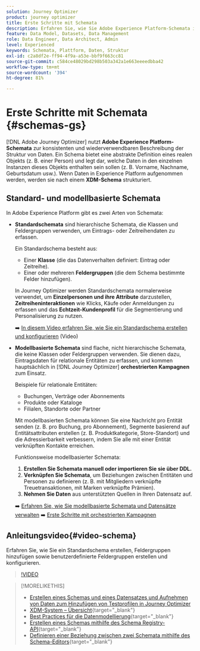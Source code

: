 ```yaml
---
solution: Journey Optimizer
product: journey optimizer
title: Erste Schritte mit Schemata
description: Erfahren Sie, wie Sie Adobe Experience Platform-Schemata in Adobe Journey Optimizer verwenden
feature: Data Model, Datasets, Data Management
role: Data Engineer, Data Architect, Admin
level: Experienced
keywords: Schemata, Plattform, Daten, Struktur
exl-id: c2a8df2e-ff94-4f9a-a53e-bbf9f663cc81
source-git-commit: c584ce48029bd298b503a342a1e663eeeedbba42
workflow-type: tm+mt
source-wordcount: '394'
ht-degree: 81%

---
```


# Erste Schritte mit Schemata {#schemas-gs}

[!DNL Adobe Journey Optimizer] nutzt **Adobe Experience Platform-Schemata** zur konsistenten und wiederverwendbaren Beschreibung der Struktur von Daten. Ein Schema bietet eine abstrakte Definition eines realen Objekts (z. B. einer Person) und legt dar, welche Daten in den einzelnen Instanzen dieses Objekts enthalten sein sollen (z. B. Vorname, Nachname, Geburtsdatum usw.). Wenn Daten in Experience Platform aufgenommen werden, werden sie nach einem **XDM-Schema** strukturiert.

## Standard- und modellbasierte Schemata

In Adobe Experience Platform gibt es zwei Arten von Schemata:

* **Standardschemata** sind hierarchische Schemata, die Klassen und Feldergruppen verwenden, um Eintrags- oder Zeitreihendaten zu erfassen.

  Ein Standardschema besteht aus:

   * Einer **Klasse** (die das Datenverhalten definiert: Eintrag oder Zeitreihe).
   * Einer oder mehreren **Feldergruppen** (die dem Schema bestimmte Felder hinzufügen).

  In Journey Optimizer werden Standardschemata normalerweise verwendet, um **Einzelpersonen und ihre Attribute** darzustellen, **Zeitreiheninteraktionen** wie Klicks, Käufe oder Anmeldungen zu erfassen und das **Echtzeit-Kundenprofil** für die Segmentierung und Personalisierung zu nutzen.

  ➡️ [In diesem Video erfahren Sie, wie Sie ein Standardschema erstellen und konfigurieren](#video-schema) (Video)

* **Modellbasierte Schemata** sind flache, nicht hierarchische Schemata, die keine Klassen oder Feldergruppen verwenden. Sie dienen dazu, Eintragsdaten für relationale Entitäten zu erfassen, und kommen hauptsächlich in [!DNL Journey Optimizer] **orchestrierten Kampagnen** zum Einsatz.

  Beispiele für relationale Entitäten:
   * Buchungen, Verträge oder Abonnements
   * Produkte oder Kataloge
   * Filialen, Standorte oder Partner

  Mit modellbasierten Schemata können Sie eine Nachricht pro Entität senden (z. B. pro Buchung, pro Abonnement), Segmente basierend auf Entitätsattributen erstellen (z. B. Produktkategorie, Store-Standort) und die Adressierbarkeit verbessern, indem Sie alle mit einer Entität verknüpften Kontakte erreichen.

  Funktionsweise modellbasierter Schemata:

   1. **Erstellen Sie Schemata manuell oder importieren Sie sie über DDL.**
   1. **Verknüpfen Sie Schemata**, um Beziehungen zwischen Entitäten und Personen zu definieren (z. B. mit Mitgliedern verknüpfte Treuetransaktionen, mit Marken verknüpfte Prämien).
   1. **Nehmen Sie Daten** aus unterstützten Quellen in Ihren Datensatz auf.

  ➡️ [Erfahren Sie, wie Sie modellbasierte Schemata und Datensätze verwalten](../orchestrated/gs-schemas.md)
➡️ [Erste Schritte mit orchestrierten Kampagnen](../orchestrated/gs-schemas.md)

## Anleitungsvideo{#video-schema}

Erfahren Sie, wie Sie ein Standardschema erstellen, Feldergruppen hinzufügen sowie benutzerdefinierte Feldergruppen erstellen und konfigurieren.

>[!VIDEO](https://video.tv.adobe.com/v/334461?quality=12)

>[!MORELIKETHIS]
>
>* [Erstellen eines Schemas und eines Datensatzes und Aufnehmen von Daten zum Hinzufügen von Testprofilen in Journey Optimizer](../audience/creating-test-profiles.md)
>* [XDM-System – Übersicht](https://experienceleague.adobe.com/docs/experience-platform/xdm/home.html?lang=de){target="_blank"}
>* [Best Practices für die Datenmodellierung](https://experienceleague.adobe.com/docs/experience-platform/xdm/schema/best-practices.html?lang=de){target="_blank"}
>* [Erstellen eines Schemas mithilfe des Schema Registry-API](https://experienceleague.adobe.com/docs/experience-platform/xdm/tutorials/create-schema-api.html?lang=de){target="_blank"}
>* [Definieren einer Beziehung zwischen zwei Schemata mithilfe des Schema-Editors](https://experienceleague.adobe.com/docs/experience-platform/xdm/tutorials/relationship-ui.html?lang=de){target="_blank"}
